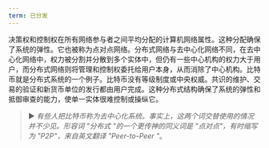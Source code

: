 ```yaml
---
term: 已分发
---
```

决策权和控制权在所有网络参与者之间平均分配的计算机网络属性。这种分配确保了系统的弹性。它也被称为点对点网络。分布式网络与去中心化网络不同，在去中心化网络中，权力被分割并分散到多个实体中，但仍有一些中心机构的权力大于用户，而分布式网络则将管理和控制权委托给用户本身，从而消除了中心机构。比特币就是分布式系统的一个例子。比特币没有等级制度或中央权威。共识的维护、交易的验证和新货币单位的发行都由用户完成。这种分布式结构确保了系统的弹性和抵御审查的能力，使单一实体很难控制或操纵它。

> ► *有些人把比特币称为去中心化系统。事实上，这两个词交替使用的情况并不少见。形容词 "分布式 "的一个更传神的同义词是 "点对点"，有时缩写为 "P2P"，来自英文翻译 "Peer-to-Peer "*。